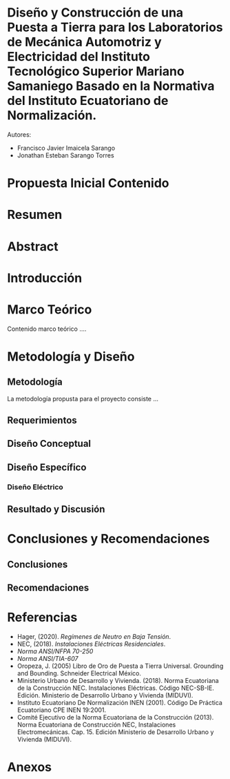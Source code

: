 # Diseño y Construcción de una Puesta a Tierra para los Laboratorios de Mecánica Automotriz y Electricidad del Instituto Tecnológico Superior Mariano Samaniego Basado en la Normativa del Instituto Ecuatoriano de Normalización.
Autores:

- Francisco Javier Imaicela Sarango 
- Jonathan Esteban Sarango Torres


# Propuesta Inicial Contenido

# Resumen

# Abstract

# Introducción

# Marco Teórico

Contenido marco teórico ....

# Metodología y Diseño

## Metodología

La metodología  propusta para el proyecto consiste ...

## Requerimientos

## Diseño Conceptual

## Diseño Específico

### Diseño Eléctrico

## Resultado y Discusión

# Conclusiones y Recomendaciones

## Conclusiones

## Recomendaciones

# Referencias
- Hager, (2020). *Regímenes de Neutro en Baja Tensión*.
- NEC, (2018). *Instalaciones Eléctricas Residenciales*.
- *Norma ANSI/NFPA 70-250*
- *Norma ANSI/TIA-607*
- Oropeza, J. (2005) Libro de Oro de Puesta a Tierra Universal. Grounding and Bounding. Schneider Electrical México. 
- Ministerio Urbano de Desarrollo y Vivienda. (2018). Norma Ecuatoriana de la Construcción NEC. Instalaciones Eléctricas. Código NEC-SB-IE. Edición. Ministerio de Desarrollo Urbano y Vivienda (MIDUVI). 
- Instituto Ecuatoriano De Normalización INEN (2001). Código De Práctica Ecuatoriano CPE INEN 19:2001. 
- Comité Ejecutivo de la Norma Ecuatoriana de la Construcción (2013). Norma Ecuatoriana de Construcción NEC, Instalaciones Electromecánicas. Cap. 15. Edición  Ministerio de Desarrollo Urbano y Vivienda (MIDUVI). 

# Anexos
